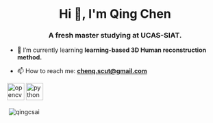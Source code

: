 <h1 align="center">Hi 👋, I'm Qing Chen</h1>
<h3 align="center">A fresh master studying at UCAS-SIAT.</h3>

- 🌱 I’m currently learning **learning-based 3D Human reconstruction method.**

- 📫 How to reach me: **chenq.scut@gmail.com**

<p align="left"><img src="https://www.vectorlogo.zone/logos/opencv/opencv-icon.svg" alt="opencv" width="40" height="40"/> <img src="https://devicons.github.io/devicon/devicon.git/icons/python/python-original.svg" alt="python" width="40" height="40"/></p><p>&nbsp;<img align="center" src="https://github-readme-stats.vercel.app/api?username=qingcsai&show_icons=true" alt="qingcsai" /></p>


[^_^]: <Here are some ideas to get you started>

<!--

- 🔭 I’m currently working on ...
- 🌱 I’m currently learning ...
- 👯 I’m looking to collaborate on ...
- 🤔 I’m looking for help with ...
- 💬 Ask me about ...
- 📫 How to reach me: ...
- 😄 Pronouns: ...
- ⚡ Fun fact: ...  
-->
